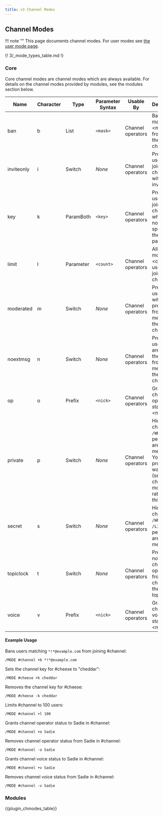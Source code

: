 ```yaml
---
title: v3 Channel Modes
---
```


## Channel Modes

!!! note ""
    This page documents channel modes. For user modes see [the user mode page](/3/user-modes/).

{! 3/_mode_types_table.md !}

### Core

Core channel modes are channel modes which are always available. For details on the channel modes provided by modules, see the modules section below.

Name       | Character | Type      | Parameter Syntax | Usable By         | Description
---------- | --------- | --------- | ---------------- | ----------------- | -----------
ban        | b         | List      | `<mask>`         | Channel operators | Bans users matching &lt;mask&gt; from joining the channel.
inviteonly | i         | Switch    | *None*           | Channel operators | Prevents users from joining the channel without an invite.
key        | k         | ParamBoth | `<key>`          | Channel operators | Prevents users from joining the channel who have not specified the &lt;key&gt; password.
limit      | l         | Parameter | `<count>`        | Channel operators | Allows no more than &lt;count&gt; users to join the channel.
moderated  | m         | Switch    | *None*           | Channel operators | Prevents users without a prefix rank from messaging the channel.
noextmsg   | n         | Switch    | *None*           | Channel operators | Prevents users who are not in the channel from messaging the channel.
op         | o         | Prefix    | `<nick>`         | Channel operators | Grants channel operator status to &lt;nick&gt;.
private    | p         | Switch    | *None*           | Channel operators | Hides the channel in `/WHOIS` from people who are not a member. You probably want the `s` (secret) channel mode rather than this.
secret     | s         | Switch    | *None*           | Channel operators | Hides the channel in `/WHOIS` and `/LIST` from people who are not a member.
topiclock  | t         | Switch    | *None*           | Channel operators | Prevents non-channel operators from changing the channel topic.
voice      | v         | Prefix    | `<nick>`         | Channel operators | Grants channel voice status to &lt;nick&gt;.

#### Example Usage

Bans users matching `*!*@example.com` from joining \#channel:

```plaintext
/MODE #channel +b *!*@example.com
```

Sets the channel key for \#cheese to "cheddar":

```plaintext
/MODE #cheese +k cheddar
```

Removes the channel key for \#cheese:

```plaintext
/MODE #cheese -k cheddar
```

Limits \#channel to 100 users:

```plaintext
/MODE #channel +l 100
```

Grants channel operator status to Sadie in \#channel:

```plaintext
/MODE #channel +o Sadie
```

Removes channel operator status from Sadie in \#channel:

```plaintext
/MODE #channel -o Sadie
```

Grants channel voice status to Sadie in \#channel:

```plaintext
/MODE #channel +v Sadie
```

Removes channel voice status from Sadie in \#channel:

```plaintext
/MODE #channel -v Sadie
```

### Modules

{{plugin_chmodes_table}}
